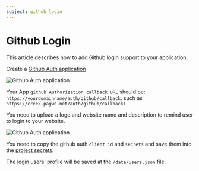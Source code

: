 ```yaml
---
subject: github_login
---
```


# Github Login
This article describes how to add Github login support to your application.

Create a [Github Auth application](https://github.com/settings/applications/new)

![Github Auth application](/cookbook/public/images/github-auth-new.jpg)

Your App `github Authorization callback URL` should be: `https://yourdomainname/auth/github/callback`.  such as `https://creek.pagwe.net/auth/github/callback1`

You need to upload a logo and website name and description to remind user to login to your website.

![Github Auth application](/cookbook/public/images/github-auth-settings.jpg)

You need to copy the github auth `client id` and `secrets`  and save them into the [project secrets](/cookbook/project_secrets.md).

The login users' profile will be saved at the `/data/users.json` file.



